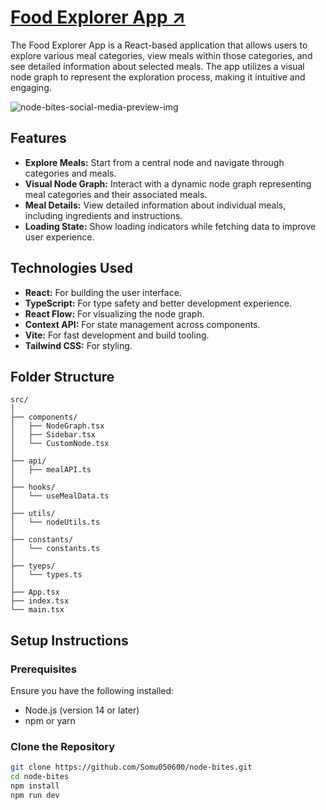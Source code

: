 # [Food Explorer App &#8599;](https://node-bites.vercel.app/)

The Food Explorer App is a React-based application that allows users to explore various meal categories, view meals within those categories, and see detailed information about selected meals. The app utilizes a visual node graph to represent the exploration process, making it intuitive and engaging.

![node-bites-social-media-preview-img](https://github.com/user-attachments/assets/2e4a84b2-a231-4521-9c5e-1c3233810639)

## Features

- **Explore Meals:** Start from a central node and navigate through categories and meals.
- **Visual Node Graph:** Interact with a dynamic node graph representing meal categories and their associated meals.
- **Meal Details:** View detailed information about individual meals, including ingredients and instructions.
- **Loading State:** Show loading indicators while fetching data to improve user experience.

## Technologies Used

- **React:** For building the user interface.
- **TypeScript:** For type safety and better development experience.
- **React Flow:** For visualizing the node graph.
- **Context API:** For state management across components.
- **Vite:** For fast development and build tooling.
- **Tailwind CSS:** For styling.

## Folder Structure
```
src/
│
├── components/
│   ├── NodeGraph.tsx
│   ├── Sidebar.tsx
│   └── CustomNode.tsx
│
├── api/
│   ├── mealAPI.ts
│
├── hooks/
│   └── useMealData.ts
│
├── utils/
│   └── nodeUtils.ts
│
├── constants/
│   └── constants.ts
│ 
├── tyeps/
│   └── types.ts
│
├── App.tsx
├── index.tsx
└── main.tsx
```
## Setup Instructions

### Prerequisites

Ensure you have the following installed:

- Node.js (version 14 or later)
- npm or yarn

### Clone the Repository

```bash
git clone https://github.com/Somu050600/node-bites.git
cd node-bites
npm install
npm run dev
```
